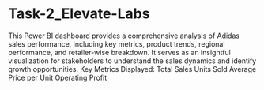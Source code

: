 # Task-2_Elevate-Labs
This Power BI dashboard provides a comprehensive analysis of Adidas sales performance, including key metrics, product trends, regional performance, and retailer-wise breakdown. It serves as an insightful visualization for stakeholders to understand the sales dynamics and identify growth opportunities.
Key Metrics Displayed:
Total Sales
Units Sold
Average Price per Unit
Operating Profit
